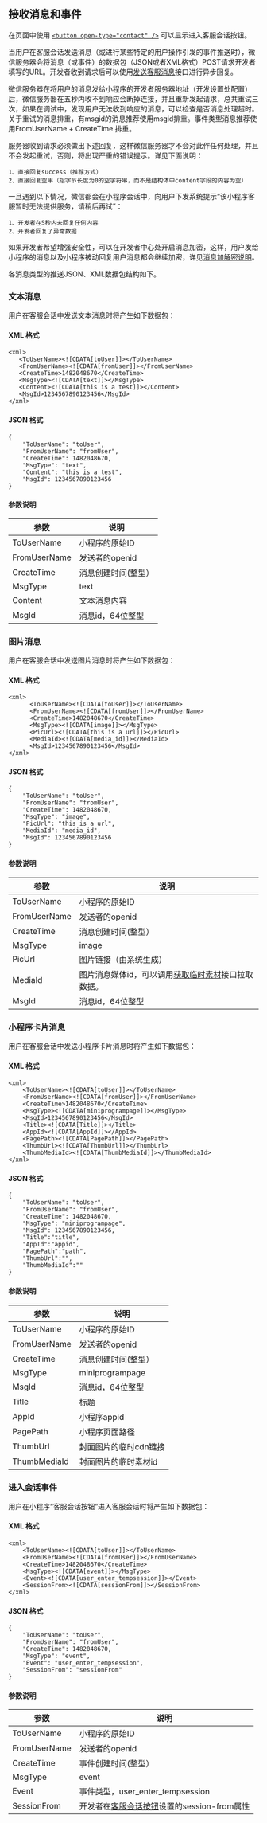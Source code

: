 <!-- https://mp.weixin.qq.com/debug/wxadoc/dev/api/custommsg/receive.html -->

接收消息和事件
-------

在页面中使用 [`<button open-type="contact" />`](https://mp.weixin.qq.com/debug/wxadoc/dev/component/button.html) 可以显示进入客服会话按钮。

当用户在客服会话发送消息（或进行某些特定的用户操作引发的事件推送时），微信服务器会将消息（或事件）的数据包（JSON或者XML格式）POST请求开发者填写的URL。开发者收到请求后可以使用[发送客服消息](https://mp.weixin.qq.com/debug/wxadoc/dev/api/custommsg/conversation.html#发送客服消息)接口进行异步回复。

微信服务器在将用户的消息发给小程序的开发者服务器地址（开发设置处配置）后，微信服务器在五秒内收不到响应会断掉连接，并且重新发起请求，总共重试三次，如果在调试中，发现用户无法收到响应的消息，可以检查是否消息处理超时。关于重试的消息排重，有msgid的消息推荐使用msgid排重。事件类型消息推荐使用FromUserName + CreateTime 排重。

服务器收到请求必须做出下述回复，这样微信服务器才不会对此作任何处理，并且不会发起重试，否则，将出现严重的错误提示。详见下面说明：

    1、直接回复success（推荐方式）
    2、直接回复空串（指字节长度为0的空字符串，而不是结构体中content字段的内容为空）
    

一旦遇到以下情况，微信都会在小程序会话中，向用户下发系统提示“该小程序客服暂时无法提供服务，请稍后再试”：

    1、开发者在5秒内未回复任何内容
    2、开发者回复了异常数据
    

如果开发者希望增强安全性，可以在开发者中心处开启消息加密，这样，用户发给小程序的消息以及小程序被动回复用户消息都会继续加密，详见[消息加解密说明](https://open.weixin.qq.com/cgi-bin/showdocument?action=dir_list&t=resource/res_list&verify=1&id=open1419318479&token=&lang=zh_CN)。

各消息类型的推送JSON、XML数据包结构如下。

### 文本消息

用户在客服会话中发送文本消息时将产生如下数据包：

#### XML 格式

    <xml>
       <ToUserName><![CDATA[toUser]]></ToUserName>
       <FromUserName><![CDATA[fromUser]]></FromUserName>
       <CreateTime>1482048670</CreateTime>
       <MsgType><![CDATA[text]]></MsgType>
       <Content><![CDATA[this is a test]]></Content>
       <MsgId>1234567890123456</MsgId>
    </xml>
    

#### JSON 格式

    {
        "ToUserName": "toUser",
        "FromUserName": "fromUser",
        "CreateTime": 1482048670,
        "MsgType": "text",
        "Content": "this is a test",
        "MsgId": 1234567890123456
    }
    

#### 参数说明

  参数           |  说明         
-----------------|---------------
  ToUserName     | 小程序的原始ID
  FromUserName   | 发送者的openid
  CreateTime     |消息创建时间(整型）
  MsgType        |  text         
  Content        |  文本消息内容 
  MsgId          |消息id，64位整型

### 图片消息

用户在客服会话中发送图片消息时将产生如下数据包：

#### XML 格式

    <xml>
          <ToUserName><![CDATA[toUser]]></ToUserName>
          <FromUserName><![CDATA[fromUser]]></FromUserName>
          <CreateTime>1482048670</CreateTime>
          <MsgType><![CDATA[image]]></MsgType>
          <PicUrl><![CDATA[this is a url]]></PicUrl>
          <MediaId><![CDATA[media_id]]></MediaId>
          <MsgId>1234567890123456</MsgId>
    </xml>
    

#### JSON 格式

    {
        "ToUserName": "toUser",
        "FromUserName": "fromUser",
        "CreateTime": 1482048670,
        "MsgType": "image",
        "PicUrl": "this is a url",
        "MediaId": "media_id",
        "MsgId": 1234567890123456
    }
    

#### 参数说明

  参数           |  说明                                                                                                         
-----------------|---------------------------------------------------------------------------------------------------------------
  ToUserName     |  小程序的原始ID                                                                                               
  FromUserName   |  发送者的openid                                                                                               
  CreateTime     |  消息创建时间(整型）                                                                                          
  MsgType        |  image                                                                                                        
  PicUrl         |  图片链接（由系统生成）                                                                                       
  MediaId        |图片消息媒体id，可以调用[获取临时素材](https://mp.weixin.qq.com/debug/wxadoc/dev/api/custommsg/material.html#获取临时素材)接口拉取数据。
  MsgId          |  消息id，64位整型                                                                                             

### 小程序卡片消息

用户在客服会话中发送小程序卡片消息时将产生如下数据包：

#### XML 格式

    <xml>
        <ToUserName><![CDATA[toUser]]></ToUserName>
        <FromUserName><![CDATA[fromUser]]></FromUserName>
        <CreateTime>1482048670</CreateTime>
        <MsgType><![CDATA[miniprogrampage]]></MsgType>
        <MsgId>1234567890123456</MsgId>
        <Title><![CDATA[Title]]></Title>
        <AppId><![CDATA[AppId]]></AppId>
        <PagePath><![CDATA[PagePath]]></PagePath>
        <ThumbUrl><![CDATA[ThumbUrl]]></ThumbUrl>
        <ThumbMediaId><![CDATA[ThumbMediaId]]></ThumbMediaId>
    </xml>
    

#### JSON 格式

    {
        "ToUserName": "toUser",
        "FromUserName": "fromUser",
        "CreateTime": 1482048670,
        "MsgType": "miniprogrampage",
        "MsgId": 1234567890123456,
        "Title":"title",
        "AppId":"appid",
        "PagePath":"path",
        "ThumbUrl":"",
        "ThumbMediaId":""
    }
    

#### 参数说明

  参数           |  说明              
-----------------|--------------------
  ToUserName     |  小程序的原始ID    
  FromUserName   |  发送者的openid    
  CreateTime     | 消息创建时间(整型）
  MsgType        |  miniprogrampage   
  MsgId          |  消息id，64位整型  
  Title          |  标题              
  AppId          |  小程序appid       
  PagePath       |  小程序页面路径    
  ThumbUrl       |封面图片的临时cdn链接
  ThumbMediaId   |封面图片的临时素材id

### 进入会话事件

用户在小程序“客服会话按钮”进入客服会话时将产生如下数据包：

#### XML 格式

    <xml>
        <ToUserName><![CDATA[toUser]]></ToUserName>  
        <FromUserName><![CDATA[fromUser]]></FromUserName>  
        <CreateTime>1482048670</CreateTime>  
        <MsgType><![CDATA[event]]></MsgType>  
        <Event><![CDATA[user_enter_tempsession]]></Event>  
        <SessionFrom><![CDATA[sessionFrom]]></SessionFrom> 
    </xml>
    

#### JSON 格式

    {
        "ToUserName": "toUser",
        "FromUserName": "fromUser",
        "CreateTime": 1482048670,
        "MsgType": "event",
        "Event": "user_enter_tempsession",
        "SessionFrom": "sessionFrom"
    }
    

#### 参数说明

  参数           |  说明                                                                                             
-----------------|---------------------------------------------------------------------------------------------------
  ToUserName     |  小程序的原始ID                                                                                   
  FromUserName   |  发送者的openid                                                                                   
  CreateTime     |  事件创建时间(整型）                                                                              
  MsgType        |  event                                                                                            
  Event          |  事件类型，user_enter_tempsession                                                                 
  SessionFrom    |开发者在[客服会话按钮](https://mp.weixin.qq.com/debug/wxadoc/dev/component/button.html)设置的session-from属性
